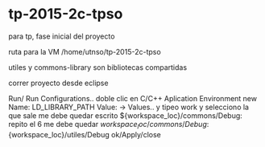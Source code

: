 # tp-2015-2c-tpso
para tp, fase inicial del proyecto

ruta para la VM  /home/utnso/tp-2015-2c-tpso

utiles y commons-library son bibliotecas compartidas

correr proyecto desde eclipse

Run/ Run Configurations..
doble clic en C/C++ Aplication
Environment
new
Name: LD_LIBRARY_PATH
Value:       -> Values.. y tipeo work y selecciono la que sale
me debe quedar escrito  ${workspace_loc}/commons/Debug:
repito el 6
me debe quedar   ${workspace_loc}/commons/Debug:${workspace_loc}/utiles/Debug
ok/Apply/close
